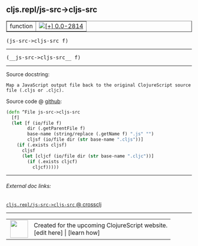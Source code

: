 ## cljs.repl/js-src->cljs-src



 <table border="1">
<tr>
<td>function</td>
<td><a href="https://github.com/cljsinfo/cljs-api-docs/tree/0.0-2814"><img valign="middle" alt="[+] 0.0-2814" title="Added in 0.0-2814" src="https://img.shields.io/badge/+-0.0--2814-lightgrey.svg"></a> </td>
</tr>
</table>

<samp>(js-src->cljs-src f)</samp><br>

---

 <samp>
(__js-src->cljs-src__ f)<br>
</samp>

---





Source docstring:

```
Map a JavaScript output file back to the original ClojureScript source
file (.cljs or .cljc).
```


Source code @ [github]():

```clj
(defn ^File js-src->cljs-src
  [f]
  (let [f (io/file f)
        dir (.getParentFile f)
        base-name (string/replace (.getName f) ".js" "")
        cljsf (io/file dir (str base-name ".cljs"))]
    (if (.exists cljsf)
      cljsf
      (let [cljcf (io/file dir (str base-name ".cljc"))]
        (if (.exists cljcf)
          cljcf)))))
```

<!--
Repo - tag - source tree - lines:

 <pre>

</pre>

-->

---



###### External doc links:

[`cljs.repl/js-src->cljs-src` @ crossclj](http://crossclj.info/fun/cljs.repl/js-src-%3Ecljs-src.html)<br>

---

 <table>
<tr><td>
<img valign="middle" align="right" width="48px" src="http://i.imgur.com/Hi20huC.png">
</td><td>
Created for the upcoming ClojureScript website.<br>
[edit here] | [learn how]
</td></tr></table>

[edit here]:https://github.com/cljsinfo/cljs-api-docs/blob/master/cljsdoc/cljs.repl/js-src-GTcljs-src.cljsdoc
[learn how]:https://github.com/cljsinfo/cljs-api-docs/wiki/cljsdoc-files

<!--

This information was too distracting to show to readers, but I'll leave it
commented here since it is helpful to:

- pretty-print the data used to generate this document
- and show how to retrieve that data



The API data for this symbol:

```clj
{:return-type File,
 :ns "cljs.repl",
 :name "js-src->cljs-src",
 :signature ["[f]"],
 :name-encode "js-src-GTcljs-src",
 :history [["+" "0.0-2814"]],
 :type "function",
 :full-name-encode "cljs.repl/js-src-GTcljs-src",
 :source {:code "(defn ^File js-src->cljs-src\n  [f]\n  (let [f (io/file f)\n        dir (.getParentFile f)\n        base-name (string/replace (.getName f) \".js\" \"\")\n        cljsf (io/file dir (str base-name \".cljs\"))]\n    (if (.exists cljsf)\n      cljsf\n      (let [cljcf (io/file dir (str base-name \".cljc\"))]\n        (if (.exists cljcf)\n          cljcf)))))",
          :title "Source code",
          :repo "clojurescript",
          :tag "r1.8.40",
          :filename "src/main/clojure/cljs/repl.cljc",
          :lines [219 231],
          :url "https://github.com/clojure/clojurescript/blob/r1.8.40/src/main/clojure/cljs/repl.cljc#L219-L231"},
 :usage ["(js-src->cljs-src f)"],
 :full-name "cljs.repl/js-src->cljs-src",
 :docstring "Map a JavaScript output file back to the original ClojureScript source\nfile (.cljs or .cljc).",
 :cljsdoc-url "https://github.com/cljsinfo/cljs-api-docs/blob/master/cljsdoc/cljs.repl/js-src-GTcljs-src.cljsdoc"}

```

Retrieve the API data for this symbol:

```clj
;; from Clojure REPL
(require '[clojure.edn :as edn])
(-> (slurp "https://raw.githubusercontent.com/cljsinfo/cljs-api-docs/catalog/cljs-api.edn")
    (edn/read-string)
    (get-in [:symbols "cljs.repl/js-src->cljs-src"]))
```

-->
